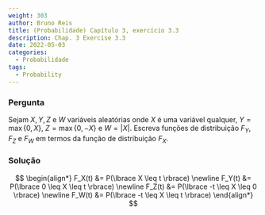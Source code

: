 ```yaml
---
weight: 303
author: Bruno Reis
title: (Probabilidade) Capítulo 3, exercício 3.3
description: Chap. 3 Exercise 3.3
date: 2022-05-03
categories:
  - Probabilidade
tags:
  - Probability
---
```

### Pergunta
Sejam $X, Y, Z$ e $W$ variáveis aleatórias onde $X$ é uma variável qualquer, $Y = \max\lbrace 0,X \rbrace$, $Z = \max \lbrace 0, -X \rbrace$ e $W = |X|$. Escreva funções de distribuição $F_Y, F_Z$ e $F_W$ em termos da função de distribuição $F_X$.

### Solução
$$
\begin{align*}
F_X(t) &= P(\lbrace X \leq t \rbrace) \newline
F_Y(t) &= P(\lbrace 0 \leq X \leq t \rbrace) \newline
F_Z(t) &= P(\lbrace -t \leq X \leq 0 \rbrace) \newline
F_W(t) &= P(\lbrace -t \leq X \leq t \rbrace)
\end{align*}
$$